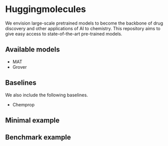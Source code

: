 # Huggingmolecules

We envision large-scale pretrained models to become the backbone of drug discovery and other applications of AI to chemistry. This repository aims to give easy access to state-of-the-art pre-trained models.

## Available models

* MAT
* Grover

## Baselines

We also include the following baselines.

* Chemprop

## Minimal example

## Benchmark example
